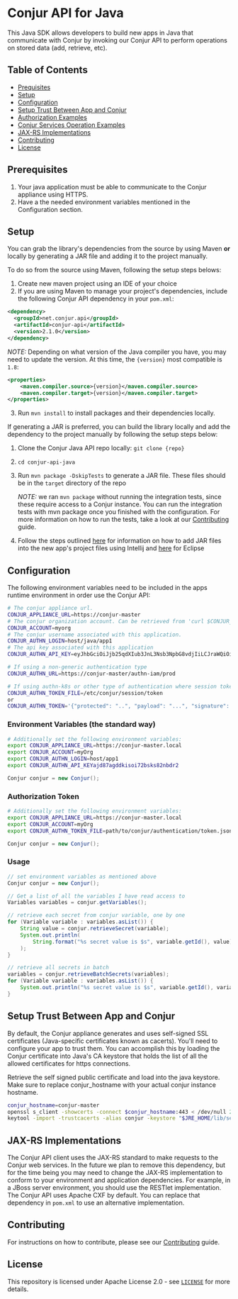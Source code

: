 Conjur API for Java
===================
This Java SDK allows developers to build new apps in Java that communicate with Conjur by invoking our Conjur API to perform operations on stored data (add, retrieve, etc).

## Table of Contents
- [Prequisites](#prerequisites)
- [Setup](#setup)
- [Configuration](#configuration)
- [Setup Trust Between App and Conjur](#setup-trust-between-app-and-conjur)
- [Authorization Examples](#authorization-examples)
- [Conjur Services Operation Examples](#conjur-services-operation-examples)
- [JAX-RS Implementations](#jax-rs-implementations)
- [Contributing](#contributing)
- [License](#license)

## Prerequisites
1. Your java application must be able to communicate to the Conjur appliance using HTTPS.
2. Have a the needed environment variables mentioned in the Configuration section.

## Setup
You can grab the library's dependencies from the source by using Maven **or** locally by generating a JAR file and adding it to the project manually. 
 
To do so from the source using Maven, following the setup steps belows: 

1. Create new maven project using an IDE of your choice
2. If you are using Maven to manage your project's dependencies, include the following Conjur API dependency in your `pom.xml`: 

```xml
<dependency>
  <groupId>net.conjur.api</groupId>
  <artifactId>conjur-api</artifactId>
  <version>2.1.0</version>
</dependency>
```

_NOTE:_ Depending on what version of the Java compiler you have, you may need to update the version. At this time, the `{version}` most compatible is `1.8`:

```xml
<properties>
    <maven.compiler.source>{version}</maven.compiler.source>
    <maven.compiler.target>{version}</maven.compiler.target>
</properties>
```

3. Run `mvn install` to install packages and their dependencies locally.

If generating a JAR is preferred, you can build the library locally and add the dependency to the project manually by following the setup steps below:

1. Clone the Conjur Java API repo locally: `git clone {repo}`
2. `cd conjur-api-java`
3. Run `mvn package -DskipTests` to generate a JAR file. These files should be in the `target` directory of the repo
    
    _NOTE:_ we ran `mvn package` without running the integration tests, since these require access to a Conjur instance. You can run the integration tests with mvn package once you finished with the configuration. For more information on how to run the tests, take a look at our [Contributing](https://github.com/cyberark/conjur-api-java/blob/master/CONTRIBUTING.md) guide.

4. Follow the steps outlined [here](https://www.jetbrains.com/help/idea/library.html) for information on how to add JAR files into the new app's project files using Intellij and [here](https://help.eclipse.org/kepler/index.jsp?topic=%2Forg.eclipse.wst.webtools.doc.user%2Ftopics%2Ftwplib.html) for Eclipse

## Configuration
The following environment variables need to be included in the apps runtime environment in order use the Conjur API:
```bash
# The conjur appliance url.
CONJUR_APPLIANCE_URL=https://conjur-master
# The conjur organization account. Can be retrieved from 'curl $CONJUR_APPLIANCE_URL/info'.
CONJUR_ACCOUNT=myorg
# The conjur username associated with this application.
CONJUR_AUTHN_LOGIN=host/java/app1
# The api key associated with this application
CONJUR_AUTHN_API_KEY=eyJhbGciOiJjb25qdXIub3JnL3Nsb3NpbG8vdjIiLCJraWQiOiJhNGU5ND

# If using a non-generic authentication type
CONJUR_AUTHN_URL=https://conjur-master/authn-iam/prod

# If using authn-k8s or other type of authentication where session token is provided
CONJUR_AUTHN_TOKEN_FILE=/etc/conjur/session/token
or
CONJUR_AUTHN_TOKEN='{"protected": "..", "payload": "...", "signature": "..."}'
```



### Environment Variables (the standard way)
```sh
# Additionally set the following environment variables:
export CONJUR_APPLIANCE_URL=https://conjur-master.local
export CONJUR_ACCOUNT=myOrg
export CONJUR_AUTHN_LOGIN=host/app1
export CONJUR_AUTHN_API_KEYajd87agddkisoi72bsks82nbdr2
```
```java
Conjur conjur = new Conjur();
```

### Authorization Token
```sh
# Additionally set the following environment variables:
export CONJUR_APPLIANCE_URL=https://conjur-master.local
export CONJUR_ACCOUNT=myOrg
export CONJUR_AUTHN_TOKEN_FILE=path/to/conjur/authentication/token.json
```
```java
Conjur conjur = new Conjur();
```

### Usage
```java
// set environment variables as mentioned above
Conjur conjur = new Conjur();

// Get a list of all the variables I have read access to
Variables variables = conjur.getVariables();

// retrieve each secret from conjur variable, one by one
for (Variable variable : variables.asList()) {
    String value = conjur.retrieveSecret(variable);
    System.out.println(
        String.format("%s secret value is $s", variable.getId(), value)
    );
}

// retrieve all secrets in batch
variables = conjur.retrieveBatchSecrets(variables);
for (Variable variable : variables.asList()) {
    System.out.println("%s secret value is $s", variable.getId(), variable.getSecret());
}

```

## Setup Trust Between App and Conjur
By default, the Conjur appliance generates and uses self-signed SSL certificates (Java-specific certificates known as cacerts). 
You'll need to configure your app to trust them. You can accomplish this by loading the Conjur certificate into Java's CA keystore that holds the list of all the allowed certificates for https connections.

Retrieve the self signed public certificate and load into the java keystore. Make sure to replace conjur_hostname with your actual conjur instance hostname.
```bash
conjur_hostname=conjur-master
openssl s_client -showcerts -connect $conjur_hostname:443 < /dev/null 2> /dev/null | sed -ne '/-BEGIN CERTIFICATE-/,/-END CERTIFICATE-/p' > conjur.pem
keytool -import -trustcacerts -alias conjur -keystore "$JRE_HOME/lib/security/cacerts" -file conjur.pem
```

## JAX-RS Implementations

The Conjur API client uses the JAX-RS standard to make requests to the Conjur web services.  In the future we plan to
remove this dependency, but for the time being you may need to change the JAX-RS implementation to conform to your
environment and application dependencies.  For example, in a JBoss server environment, you should use the RESTlet
implementation.  The Conjur API uses Apache CXF by default.  You can replace that dependency in `pom.xml` to use an
alternative implementation.

## Contributing
For instructions on how to contribute, please see our [Contributing](https://github.com/cyberark/conjur-api-java/blob/master/CONTRIBUTING.md) guide.

## License

This repository is licensed under Apache License 2.0 - see [`LICENSE`](LICENSE) for more details.
